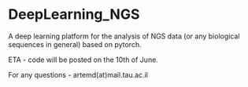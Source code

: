 # DeepLearning_NGS
A deep learning platform for the analysis of NGS data (or any biological sequences in general) based on pytorch.

ETA - code will be posted on the 10th of June.


For any questions - artemd(at)mail.tau.ac.il
